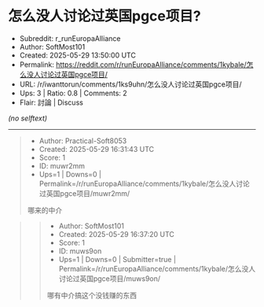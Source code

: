 # 怎么没人讨论过英国pgce项目?

- Subreddit: r_runEuropaAlliance
- Author: SoftMost101
- Created: 2025-05-29 13:50:00 UTC
- Permalink: https://reddit.com/r/runEuropaAlliance/comments/1kybale/怎么没人讨论过英国pgce项目/
- URL: /r/iwanttorun/comments/1ks9uhn/怎么没人讨论过英国pgce项目/
- Ups: 3 | Ratio: 0.8 | Comments: 2
- Flair: 討論 | Discuss

_(no selftext)_

---

> - Author: Practical-Soft8053
> - Created: 2025-05-29 16:31:43 UTC
> - Score: 1
> - ID: muwr2mm
> - Ups=1 | Downs=0 | Permalink=/r/runEuropaAlliance/comments/1kybale/怎么没人讨论过英国pgce项目/muwr2mm/
>
> 哪来的中介

>> - Author: SoftMost101
>> - Created: 2025-05-29 16:37:20 UTC
>> - Score: 1
>> - ID: muws9on
>> - Ups=1 | Downs=0 | Submitter=true | Permalink=/r/runEuropaAlliance/comments/1kybale/怎么没人讨论过英国pgce项目/muws9on/
>>
>> 哪有中介搞这个没钱赚的东西
